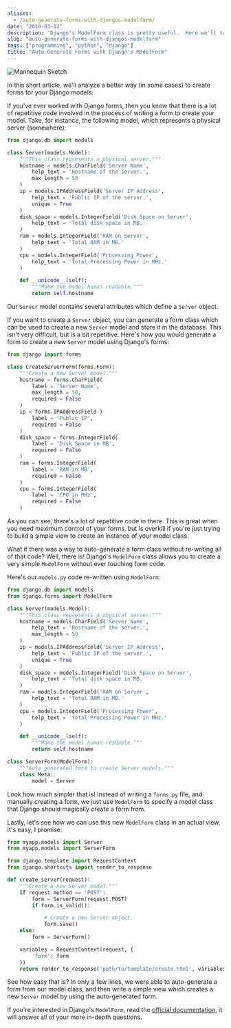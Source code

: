 ```yaml
---
aliases:
  - /auto-generate-forms-with-djangos-modelform/
date: "2010-03-12"
description: "Django's ModelForm class is pretty useful.  Here we'll take a quick look at using ModelForm appropriately."
slug: "auto-generate-forms-with-djangos-modelform"
tags: ["programming", "python", "django"]
title: "Auto Generate Forms with Django's ModelForm"
---
```



![Mannequin Sketch][]


In this short article, we'll analyze a better way (in some cases) to create
forms for your Django models.

If you've ever worked with Django forms, then you know that there is a lot of
repetitive code involved in the process of writing a form to create your model.
Take, for instance, the following model, which represents a physical server
(somewhere):

```python
from django.db import models

class Server(models.Model):
    """This class represents a physical server."""
    hostname = models.CharField('Server Name',
        help_text = 'Hostname of the server.',
        max_length = 50
    )
    ip = models.IPAddressField('Server IP Address',
        help_text = 'Public IP of the server.',
        unique = True
    )
    disk_space = models.IntegerField('Disk Space on Server',
        help_text = 'Total disk space in MB.'
    )
    ram = models.IntegerField('RAM on Server',
        help_text = 'Total RAM in MB.'
    )
    cpu = models.IntegerField('Processing Power',
        help_text = 'Total Processing Power in MHz.'
    )

    def __unicode__(self):
        """Make the model human readable."""
        return self.hostname
```

Our `Server` model contains several attributes which define a `Server` object.

If you want to create a `Server` object, you can generate a form class which
can be used to create a new `Server` model and store it in the database.  This
isn't very difficult, but is a bit repetitive.  Here's how you would generate a
form to create a new `Server` model using Django's forms:

```python
from django import forms

class CreateServerForm(forms.Form):
    """Create a new Server model."""
    hostname = forms.CharField(
        label = 'Server Name',
        max_length = 50,
        required = False
    )
    ip = forms.IPAddressField )
        label = 'Public IP',
        required = False
    )
    disk_space = forms.IntegerField(
        label = 'Disk Space in MB',
        required = False
    )
    ram = forms.IntegerField(
        label = 'RAM in MB',
        required = False
    )
    cpu = forms.IntegerField(
        label = 'CPU in MHz',
        required = False
    )
```

As you can see, there's a lot of repetitive code in there.  This is great when
you need maximum control of your forms, but is overkill if you're just trying
to build a simple view to create an instance of your model class.

What if there was a way to auto-generate a form class without re-writing all of
that code?  Well, there is!  Django's `ModelForm` class allows you to create a
very simple `ModelForm` without ever touching form code.

Here's our `models.py` code re-written using `ModelForm`:

```python
from django.db import models
from django.forms import ModelForm

class Server(models.Model):
    """This class represents a physical server."""
    hostname = models.CharField('Server Name',
        help_text = 'Hostname of the server.',
        max_length = 50
    )
    ip = models.IPAddressField('Server IP Address',
        help_text = 'Public IP of the server.',
        unique = True
    )
    disk_space = models.IntegerField('Disk Space on Server',
        help_text = 'Total disk space in MB.'
    )
    ram = models.IntegerField('RAM on Server',
        help_text = 'Total RAM in MB.'
    )
    cpu = models.IntegerField('Processing Power',
        help_text = 'Total Processing Power in MHz.'
    )

    def __unicode__(self):
        """Make the model human readable."""
        return self.hostname

class ServerForm(ModelForm):
    """Auto generated form to create Server models."""
    class Meta:
        model = Server
```

Look how much simpler that is!  Instead of writing a `forms.py` file, and
manually creating a form, we just use `ModelForm` to specify a model class that
Django should magically create a form from.

Lastly, let's see how we can use this new `ModelForm` class in an actual view.
It's easy, I promise:

```python
from myapp.models import Server
from myapp.models import ServerForm

from django.template import RequestContext
from django.shortcuts import render_to_response

def create_server(request):
    """Create a new Server model."""
    if request.method == 'POST':
        form = ServerForm(request.POST)
        if form.is_valid():

            # Create a new Server object.
            form.save()
    else:
        form = ServerForm()

    variables = RequestContext(request, {
        'form': form
    })
    return render_to_response('path/to/template/create.html', variables)
```

See how easy that is?  In only a few lines, we were able to auto-generate a
form from our model class, and then write a simple view which creates a new
`Server` model by using the auto-generated form.

If you're interested in Django's `ModelForm`, read the
[official documentation][], it will answer all of your more in-depth questions.


  [Mannequin Sketch]: /static/blog/images/2010/mannequin-sketch.png "Mannequin Sketch"
  [official documentation]: https://docs.djangoproject.com/en/dev/topics/forms/modelforms/ "Django ModelForms"
